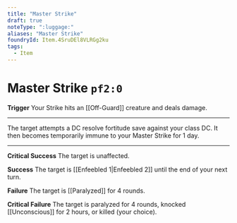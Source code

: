 ```yaml
---
title: "Master Strike"
draft: true
noteType: ":luggage:"
aliases: "Master Strike"
foundryId: Item.4SruDEl8VLRGg2ku
tags:
  - Item
---
```


# Master Strike `pf2:0`

**Trigger** Your Strike hits an [[Off-Guard]] creature and deals damage.

* * *

The target attempts a DC resolve fortitude save against your class DC. It then becomes temporarily immune to your Master Strike for 1 day.

* * *

**Critical Success** The target is unaffected.

**Success** The target is [[Enfeebled 1|Enfeebled 2]] until the end of your next turn.

**Failure** The target is [[Paralyzed]] for 4 rounds.

**Critical Failure** The target is paralyzed for 4 rounds, knocked [[Unconscious]] for 2 hours, or killed (your choice).
